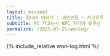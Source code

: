```yaml
---
layout: minimal
title: 원나라 이야기 : 과민반응 ─ 카고유우
subtitle: PC 카고누시 KPC 카미야 유우신
permalink: /2025-07-25-wonlog/
---
```


{% include_relative won-log.html %}

